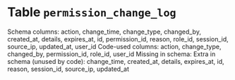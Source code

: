 ﻿# Table `permission_change_log`
Schema columns: action, change_time, change_type, changed_by, created_at, details, expires_at, id, permission_id, reason, role_id, session_id, source_ip, updated_at, user_id
Code-used columns: action, change_type, changed_by, permission_id, role_id, user_id
Missing in schema: 
Extra in schema (unused by code): change_time, created_at, details, expires_at, id, reason, session_id, source_ip, updated_at
